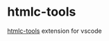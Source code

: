 # htmlc-tools

[htmlc-tools](https://marketplace.visualstudio.com/items?itemName=abschill.htmlc-tools) extension for vscode
